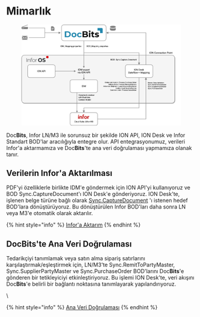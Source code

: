 # Mimarlık

<figure><img src=".gitbook/assets/DocBits_D_Doc2-Infor-1.png" alt=""><figcaption></figcaption></figure>

Doc**Bits**, Infor LN/M3 ile sorunsuz bir şekilde ION API, ION Desk ve Infor Standart BOD'lar aracılığıyla entegre olur. API entegrasyonumuz, verileri Infor'a aktarmamıza ve Doc**Bits**'te ana veri doğrulaması yapmamıza olanak tanır.

## Verilerin Infor'a Aktarılması

PDF'yi özelliklerle birlikte IDM'e göndermek için ION API'yi kullanıyoruz ve BOD Sync.CaptureDocument'ı ION Desk'e gönderiyoruz. ION Desk'te, işlenen belge türüne bağlı olarak [Sync.CaptureDocument](admin-section/setup/exporting-in-docbits/) 'ı istenen hedef BOD'lara dönüştürüyoruz. Bu dönüştürülen Infor BOD'ları daha sonra LN veya M3'e otomatik olarak aktarılır.

{% hint style="info" %}
[Infor'a Aktarım](admin-section/setup/exporting-in-docbits/exporting-to-infor/)&#x20;
{% endhint %}

## DocBits'te Ana Veri Doğrulaması

Tedarikçiyi tanımlamak veya satın alma sipariş satırlarını karşılaştırmak/eşleştirmek için, LN/M3'te Sync.RemitToPartyMaster, Sync.SupplierPartyMaster ve Sync.PurchaseOrder BOD'larını Doc**Bits**'e gönderen bir tetikleyiciyi etkinleştiriyoruz. Bu işlemi ION Desk'te, veri akışını Doc**Bits**'e belirli bir bağlantı noktasına tanımlayarak yapılandırıyoruz.

\

{% hint style="info" %}
[Ana Veri Doğrulaması](admin-section/setup/importing-customer-master-data/)
{% endhint %}
